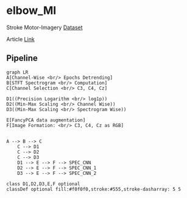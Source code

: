 # elbow_MI

Stroke Motor-Imagery [Dataset](https://figshare.com/articles/dataset/EEG_datasets_of_stroke_patients/21679035/5)

Article [Link](https://www.nature.com/articles/s41597-023-02787-8)


## Pipeline
```mermaid
graph LR
A[Channel-Wise <br/> Epochs Detrending] 
B[STFT Spectrogram <br/> Computation]
C[Channel Selection <br/> C3, C4, Cz]

D1((Precision Logarithm <br/> log1p))
D2((Min-Max Scaling <br/> Channel Wise))
D3((Min-Max Scaling <br/> Spectrogram Wise))

E[FancyPCA data augmentation]
F[Image Formation: <br/> C3, C4, Cz as RGB]


A --> B --> C
    C --> D1
    C --> D2
    C --> D3
	D1 --> E --> F --> SPEC_CNN
    D2 --> E --> F --> SPEC_CNN_1
    D3 --> E --> F --> SPEC_CNN_2

class D1,D2,D3,E,F optional
classDef optional fill:#f0f0f0,stroke:#555,stroke-dasharray: 5 5

 ```
